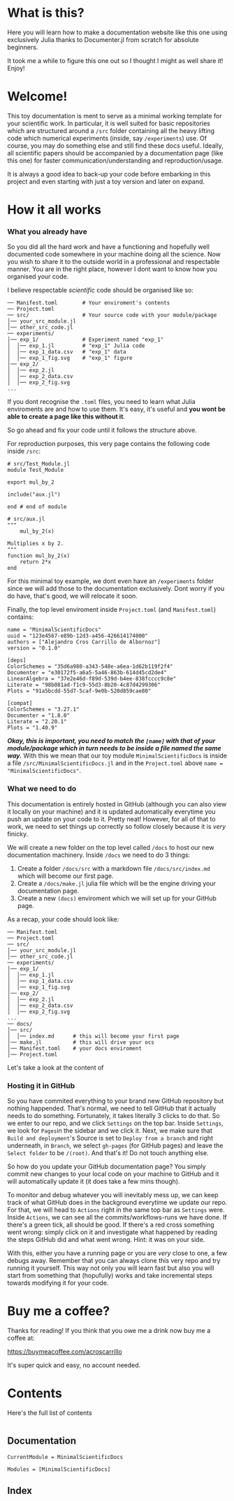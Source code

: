 # What is this?
Here you will learn how to make a documentation website like this one using exclusively Julia thanks to Documenter.jl from scratch for absolute beginners.

It took me a while to figure this one out so I thought I might as well share it! Enjoy!


# Welcome!
This toy documentation is ment to serve as a minimal working template for your scientific work. In particular, it is well suited for basic repositories which are structured around a `/src` folder containing all the heavy lifting code which numerical experiments (inside, say `/experiments`) use. Of course, you may do something else and still find these docs useful. Ideally, all scientific papers should be accompanied by a documentation page (like this one) for faster communication/understanding and reproduction/usage.  

It is always a good idea to back-up your code before embarking in this project and even starting with just a toy version and later on expand.

# How it all works
### What you already have
So you did all the hard work and have a functioning and hopefully well documented code somewhere in your machine doing all the science. Now you wish to share it to the outside world in a professional and respectable manner. You are in the right place, however I dont want to know how you organised your code. 

I believe respectable *scientific* code should be organised like so:
```
── Manifest.toml        # Your enviroment's contents
── Project.toml 
── src/                 # Your source code with your module/package
│── your_src_module.jl  
│── other_src_code.jl
── experiments/
│── exp_1/              # Experiment named "exp_1" 
│  │── exp_1.jl         # "exp_1" Julia code
│  │── exp_1_data.csv   # "exp_1" data
│  │── exp_1_fig.svg    # "exp_1" figure
│── exp_2/ 
│  │── exp_2.jl  
│  │── exp_2_data.csv  
│  │── exp_2_fig.svg  
...
```
If you dont recognise the `.toml` files, you need to learn what Julia enviroments are and how to use them. It's easy, it's useful and **you wont be able to create a page like this without it**. 

So go ahead and fix your code until it follows the structure above.

For reproduction purposes, this very page contains the following code inside `/src`:
```
# src/Test_Module.jl
module Test_Module

export mul_by_2

include("aux.jl")

end # end of module
```
```
# src/aux.jl
""" 
    mul_by_2(x)

Multiplies x by 2.
"""
function mul_by_2(x) 
    return 2*x 
end
```
For this minimal toy example, we dont even have an `/experiments` folder since we will add those to the documentation exclusively. Dont worry if you do have, that's good, we will relocate it soon.

Finally, the top level enviroment inside `Project.toml` (and `Manifest.toml`) contains:
```
name = "MinimalScientificDocs"
uuid = "123e4567-e89b-12d3-a456-426614174000"
authors = ["Alejandro Cros Carrillo de Albornoz"]
version = "0.1.0"

[deps]
ColorSchemes = "35d6a980-a343-548e-a6ea-1d62b119f2f4"
Documenter = "e30172f5-a6a5-5a46-863b-614d45cd2de4"
LinearAlgebra = "37e2e46d-f89d-539d-b4ee-838fcccc9c8e"
Literate = "98b081ad-f1c9-55d3-8b20-4c87d4299306"
Plots = "91a5bcdd-55d7-5caf-9e0b-520d859cae80"

[compat]
ColorSchemes = "3.27.1"
Documenter = "1.8.0"
Literate = "2.20.1"
Plots = "1.40.9"
```
***Okay, this is important, you need to match the `[name]` with that of your module/package which in turn needs to be inside a file named the same way.*** With this we mean that our toy module `MinimalScientificDocs` is inside a file `/src/MinimalScientificDocs.jl` and in the `Project.toml` above `name = "MinimalScientificDocs"`.

### What we need to do
This documentation is entirely hosted in GitHub (although you can also view it locally on your machine) and it is updated automatically everytime you push an update on your code to it. Pretty neat! However, for all of that to work, we need to set things up correctly so follow closely because it is *very* finicky. 

We will create a new folder on the top level called `/docs` to host our new documentation machinery. Inside `/docs` we need to do 3 things: 
1. Create a folder `/docs/src` with a markdown file `/docs/src/index.md` which will become our first page.
2. Create a `/docs/make.jl` julia file which will be the engine driving your documentation page.
3. Create a new `(docs)` enviroment which we will set up for your GitHub page.

As a recap, your code should look like: 
```
── Manifest.toml        
── Project.toml 
── src/                 
│── your_src_module.jl  
│── other_src_code.jl
── experiments/
│── exp_1/              
│  │── exp_1.jl         
│  │── exp_1_data.csv   
│  │── exp_1_fig.svg    
│── exp_2/ 
│  │── exp_2.jl  
│  │── exp_2_data.csv  
│  │── exp_2_fig.svg  
...
── docs/
│── src/              
│  │── index.md      # this will become your first page  
│── make.jl          # this will drive your ocs
│── Manifest.toml    # your docs enviroment
│── Project.toml 
```

Let's take a look at the content of 

### Hosting it in GitHub
So you have commited everything to your brand new GitHub repository but nothing happended. That's normal, we need to tell GitHub that it actually needs to do something. Fortunately, it takes literally 3 clicks to do that. So we enter to our repo, and we click `Settings` on the top bar. Inside `Settings`, we look for `Pages`in the sidebar and we click it. Next, we make sure that `Build and deployment`'s Source is set to `Deploy from a branch` and right underneath, in `Branch`, we select `gh-pages` (for GitHub pages) and leave the `Select folder` to be `/(root)`. And that's it! Do not touch anything else. 

So how do you update your GitHub documentation page? You simply commit new changes to your local code on your machine to GitHub and it will automatically update it (it does take a few mins though). 

To monitor and debug whatever you will inevitably mess up, we can keep track of what GitHub does in the background everytime we update our repo. For that, we will head to `Actions` right in the same top bar as `Settings` were. Inside `Actions`, we can see all the commits/workflows-runs we have done. If there's a green tick, all should be good. If there's a red cross something went wrong: simply click on it and investigate what happened by reading the steps GitHub did and what went wrong. Hint: it was on your side.

With this, either you have a running page or you are *very* close to one, a few debugs away. Remember that you can always clone this very repo and try running it yourself. This way not only you will learn fast but also you will start from something that (hopufully) works and take incremental steps towards modifying it for your code. 

# Buy me a coffee? 
Thanks for reading! If you think that you owe me a drink now buy me a coffee at:

https://buymeacoffee.com/acroscarrillo

It's super quick and easy, no account needed.


# Contents
Here's the full list of contents
```@contents
```

## Documentation
```@meta
CurrentModule = MinimalScientificDocs
```

```@autodocs
Modules = [MinimalScientificDocs]
```


## Index
```@index
```